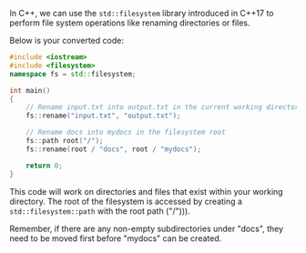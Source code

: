 In C++, we can use the `std::filesystem` library introduced in C++17 to perform file system operations like renaming directories or files.

Below is your converted code:

```cpp
#include <iostream>
#include <filesystem>
namespace fs = std::filesystem;

int main()
{
    // Rename input.txt into output.txt in the current working directory 
    fs::rename("input.txt", "output.txt");

    // Rename docs into mydocs in the filesystem root
    fs::path root("/");
    fs::rename(root / "docs", root / "mydocs");

    return 0;
}
```

This code will work on directories and files that exist within your working directory. The root of the filesystem is accessed by creating a `std::filesystem::path` with the root path ("/"))).

Remember, if there are any non-empty subdirectories under "docs", they need to be moved first before "mydocs" can be created.
